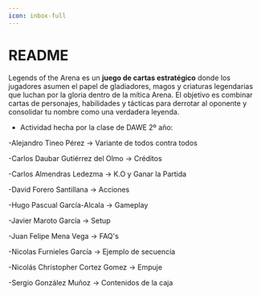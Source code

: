 ```yaml
---
icon: inbox-full
---
```


# README

Legends of the Arena es un **juego de cartas estratégico** donde los jugadores asumen el papel de gladiadores, magos y criaturas legendarias que luchan por la gloria dentro de la mítica Arena. El objetivo es combinar cartas de personajes, habilidades y tácticas para derrotar al oponente y consolidar tu nombre como una verdadera leyenda.

* Actividad hecha por la clase de DAWE 2º año:

-Alejandro Tineo Pérez -> Variante de todos contra todos

-Carlos Daubar Gutiérrez del Olmo -> Créditos

-Carlos Almendras Ledezma -> K.O y Ganar la Partida

-David Forero Santillana  ->  Acciones

-Hugo Pascual García-Alcala  -> Gameplay

-Javier Maroto García  -> Setup

-Juan Felipe Mena Vega -> FAQ's

-Nicolas Furnieles García  -> Ejemplo de secuencia

-Nicolás Christopher Cortez Gomez  -> Empuje

-Sergio González Muñoz  ->  Contenidos de la caja
